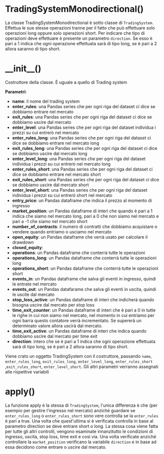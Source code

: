 # TradingSystemMonodirectional()

La classe TradingSystemMonodirectional è sotto classe di `TradingSystem`. Effettua le sue stesse operazioni tranne per il fatto che può effettuare solo operazioni long oppure solo operazioni short. Per indicare che tipo di operazioni deve effettuare è presente un parametro `direction`. Se esso è pari a 1 indica che ogni operazione effettuata sarà di tipo long, se è pari a 2 allora saranno di tipo short.

# \_\_init\_\_()

Costruttore della classe. È uguale a quello di Trading system 

**Parametri**:

- **name**: il nome del trading system
- **enter_rules**: una Pandas series che per ogni riga del dataset ci dice se dobbiamo entrare nel mercato
- **exit_rules**: una Pandas series che per ogni riga del dataset ci dice se dobbiamo uscire dal mercato
- **enter_level**: una Pandas series che per ogni riga del dataset individua i prezzi su cui entrerò nel mercato
- **enter_rules_long**: una Pandas series che per ogni riga del dataset ci dice se dobbiamo entrare nel mercato long
- **exit_rules_long**: una Pandas series che per ogni riga del dataset ci dice se dobbiamo uscire dal mercato long
- **enter_level_long**: una Pandas series che per ogni riga del dataset individua i prezzi su cui entrerò nel mercato long
- **enter_rules_short**: una Pandas series che per ogni riga del dataset ci dice se dobbiamo entrare nel mercato short
- **exit_rules_short**: una Pandas series che per ogni riga del dataset ci dice se dobbiamo uscire dal mercato short
- **enter_level_short**: una Pandas series che per ogni riga del dataset individua i prezzi su cui entrerò short nel mercato
- **entry_price**: un Pandas dataframe che indica il prezzo al momento di ingresso
- **market_position**: un Pandas dataframe di interi che quando è pari a 1 indica che siamo nel mercato long, pari a 0 che non siamo nel mercato e pari a -1 che siamo nel mercato short
- **number_of_contracts**: il numero di contratti che dobbiamo acquistare o vendere quando entriamo o usciamo nel mercato
- **open_equity**: un Pandas dataframe che verrà usato per calcolare il drawdown
- **closed_equity**:
- **operations**: un Pandas dataframe che conterrà tutte le operazioni
- **operations_long**: un Pandas dataframe che conterrà tutte le operazioni long
- **operations_short**: un Pandas dataframe che conterrà tutte le operazioni short
- **events_in**: un Pandas dataframe che salva gli eventi in ingresso, quindi le entrate nel mercato
- **events_out**: un Pandas datafarame che salva gli eventi in uscita, quindi le uscite dal mercato
- **stop_loss_active**: un Pandas dataframe di interi che indicherà quando bisogna uscire dal mercato per stop loss
- **time_exit_counter**: un Pandas dataframe di interi che è pari a 0 in tutte le righe in cui non siamo nel mercato, nel momento in cui entriamo per ogni barra questo contatore verrà incrementato. Se supererà un determinato valore allora uscirà dal mercato.
- **time_exit_active**: un Pandas dataframe di interi che indica quando dobbiamo uscire dal mercato per time exit
- **direction**: intero che se è pari a 1 indica che ogni operazione effettuata sarà di tipo long, se è pari a 2 allora saranno di tipo short.

Viene crato un oggetto TradingSystem con il costruttore, passando `name`, `enter_rules_long`, `exit_rules_long`, `enter_level_long`, `enter_rules_short` ,`exit_rules_short`, `enter_level_short`. Gli altri parametri verranno assegnati alle rispettive variabili

# apply()
    
La funzione apply è la stessa di `TradingSystem`, l'unica differenza è che (per esempio per gestire l'ingresso nel mercato) anziché guardare se `enter_rules_long` o `enter_rules_short` sono vere controlla se la `enter_rules` è pari a true. Una volta che quest'ultima si è verificata controlla in base al parametro direction se deve entrare short o long. La stessa cosa viene fatta per tutte gli altri controlli, vengono esaminate innanzitutto le condizioni di ingresso, uscita, stop loss, time exit e così via. Una volta verificate anziché controllare la `market_position` verificano la variabile `direction` e in base ad essa decidono come entrare o uscire dal mercato.